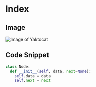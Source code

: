 # Index
## Image
![Image of Yaktocat](https://octodex.github.com/images/yaktocat.png)

## Code Snippet
```python
class Node:
  def __init__(self, data, next=None):
    self.data = data
    self.next = next
```

